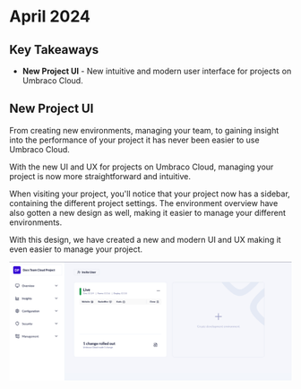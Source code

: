 # April 2024

## Key Takeaways

* **New Project UI** - New intuitive and modern user interface for projects on Umbraco Cloud.


## New Project UI

From creating new environments, managing your team, to gaining insight into the performance of your project it has never been easier to use Umbraco Cloud.

With the new UI and UX for projects on Umbraco Cloud, managing your project is now more straightforward and intuitive.

When visiting your project, you'll notice that your project now has a sidebar, containing the different project settings.
The environment overview have also gotten a new design as well, making it easier to manage your different environments.

With this design, we have created a new and  modern UI and UX making it even easier to manage your project.

![Umbraco Cloud Portal](images/new-cloud-portal.png)